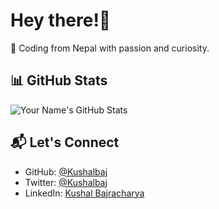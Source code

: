 # Hey there!👋

🌱 Coding from Nepal with passion and curiosity.

## 📊 GitHub Stats

![Your Name's GitHub Stats](https://github-readme-stats.vercel.app/api?username=Kushalbaj&show_icons=true&theme=dark&hide=stars)



## 📬 Let's Connect

- GitHub: [@Kushalbaj](https://github.com/Kushalbaj)
- Twitter: [@Kushalbaj](https://twitter.com/Kushalbaj)
- LinkedIn: [Kushal Bajracharya](https://www.linkedin.com/in/kushal-bajracharya-a5293a211/)



